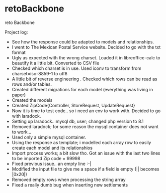 # retoBackbone
reto Backbone

Project log:

- See how the response could be adapted to models and relationships.
- I went to The Mexican Postal Service website. Decided to go with the txt format
- Ugly as expected with the wrong charset. Loaded it in libreoffice-calc to beautify it a little bit. Converted to CSV file
- Checked which charset is in use. Used iconv to transform from charset=iso-8859-1 to utf8 
- A little bit of reverse engineering . Checked which rows can be read as rows and/or tables. 
- Created different migrations for each model (everything was living in paper)
- Created the models
- Created ZipCode{Controller, StoreRequest, UpdateRequest}
- Now it is time to test code.. so i need an env to work with. Decided to go with laradock.
- Setting up laradock.. mysql db, user; changed php version to 8.1
- Removed laradock; for some reason the mysql container does not want to work...
- Used only a simple mysql container.
- Using the response as template; i modelled each array row to easily create each model and its relationshios
- Import process works; a bit slow tho. Got an issue with the last two lines to be imported Zip code = 99998
- Fixed previous issue.. an empty line :-|
- Modified the input file to give me a space if a field is empty (|| becomes |0x20|)
- Removed empty rows when processing the string array
- Fixed a really dumb bug when inserting new settlements





